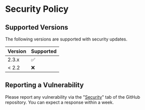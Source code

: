 # Security Policy

## Supported Versions

The following versions are supported with security updates.

| Version | Supported          |
|---------|--------------------|
| 2.3.x   | :white_check_mark: |
| < 2.2   | :x:                |

## Reporting a Vulnerability

Please report any vulnerability via the "[Security](https://github.com/s0ders/go-semver-release/security)" tab of the
GitHub repository. You can expect a response within a week.
